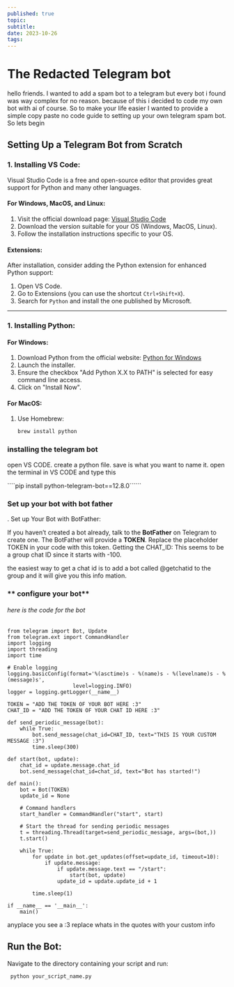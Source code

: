 ```yaml
---
published: true
topic:
subtitle:
date: 2023-10-26
tags: 
---
```


#  The Redacted Telegram bot 

hello friends. I wanted to add a spam bot to a telegram but every bot i found was way complex for no reason. because of this i decided to code my own bot with ai of course. So to make your life easier I wanted to provide a simple copy paste no code guide to setting up your own telegram spam bot. So lets begin 

## Setting Up a Telegram Bot from Scratch

### 1. **Installing VS Code**:

Visual Studio Code is a free and open-source editor that provides great support for Python and many other languages.

#### For Windows, MacOS, and Linux:

1. Visit the official download page: [Visual Studio Code](https://code.visualstudio.com/download)
2. Download the version suitable for your OS (Windows, MacOS, Linux).
3. Follow the installation instructions specific to your OS.

#### Extensions:

After installation, consider adding the Python extension for enhanced Python support:

1. Open VS Code.
2. Go to Extensions (you can use the shortcut `Ctrl+Shift+X`).
3. Search for `Python` and install the one published by Microsoft.

---



### 1. **Installing Python**:

#### For Windows:

1. Download Python from the official website:
   [Python for Windows](https://www.python.org/downloads/windows/)
2. Launch the installer.
3. Ensure the checkbox "Add Python X.X to PATH" is selected for easy command line access.
4. Click on "Install Now".

#### For MacOS:

1. Use Homebrew: 
   ```bash
   brew install python

### **installing the telegram bot** 
open VS CODE. create a python file. save is what you want to name it. open the terminal in VS CODE and type this 

````pip install python-telegram-bot==12.8.0``````

### **Set up your bot with bot father**

. Set up Your Bot with BotFather:

If you haven’t created a bot already, talk to the **BotFather** on Telegram to create one.
The BotFather will provide a **TOKEN**. Replace the placeholder TOKEN in your code with this token.
 Getting the CHAT_ID:
This seems to be a group chat ID since it starts with -100.

the easiest way to get a chat id is to add a bot called @getchatid to the group and it will give you this info mation. 

### ** configure your bot**

###### here is the code for the bot

``````
from telegram import Bot, Update
from telegram.ext import CommandHandler
import logging
import threading
import time

# Enable logging
logging.basicConfig(format='%(asctime)s - %(name)s - %(levelname)s - %(message)s',
                     level=logging.INFO)
logger = logging.getLogger(__name__)

TOKEN = "ADD THE TOKEN OF YOUR BOT HERE :3"
CHAT_ID = "ADD THE TOKEN OF YOUR CHAT ID HERE :3"

def send_periodic_message(bot):
    while True:
        bot.send_message(chat_id=CHAT_ID, text="THIS IS YOUR CUSTOM MESSAGE :3")
        time.sleep(300)

def start(bot, update):
    chat_id = update.message.chat_id
    bot.send_message(chat_id=chat_id, text="Bot has started!")

def main():
    bot = Bot(TOKEN)
    update_id = None

    # Command handlers
    start_handler = CommandHandler("start", start)
    
    # Start the thread for sending periodic messages
    t = threading.Thread(target=send_periodic_message, args=(bot,))
    t.start()
    
    while True:
        for update in bot.get_updates(offset=update_id, timeout=10):
            if update.message:
                if update.message.text == "/start":
                    start(bot, update)
                update_id = update.update_id + 1

        time.sleep(1)

if __name__ == '__main__':
    main()
`````` 

anyplace you see a :3 replace whats in the quotes with your custom info

## **Run the Bot:**
Navigate to the directory containing your script and run:

```
 python your_script_name.py 
